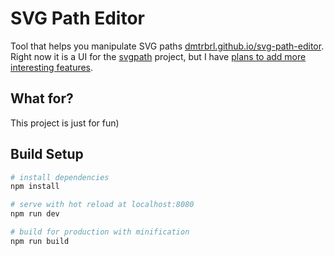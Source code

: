 # SVG Path Editor

Tool that helps you manipulate SVG paths [dmtrbrl.github.io/svg-path-editor](https://dmtrbrl.github.io/svg-path-editor/).  Right now it is a UI for the [svgpath](https://github.com/fontello/svgpath) project, but I have [plans to add more interesting features](https://github.com/dmtrbrl/svg-path-editor/issues).

## What for?
This project is just for fun)

## Build Setup

``` bash
# install dependencies
npm install

# serve with hot reload at localhost:8080
npm run dev

# build for production with minification
npm run build
```

